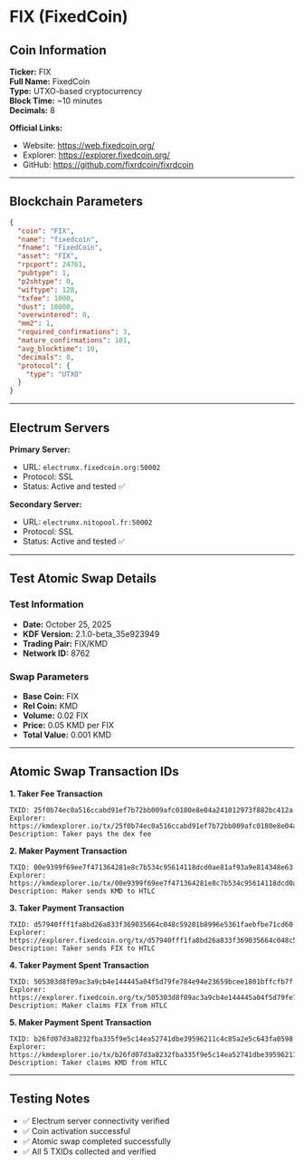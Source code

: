 # FIX (FixedCoin)

## Coin Information

**Ticker:** FIX  
**Full Name:** FixedCoin  
**Type:** UTXO-based cryptocurrency  
**Block Time:** ~10 minutes  
**Decimals:** 8

**Official Links:**
- Website: https://web.fixedcoin.org/
- Explorer: https://explorer.fixedcoin.org/
- GitHub: https://github.com/fixrdcoin/fixrdcoin

---

## Blockchain Parameters
```json
{
  "coin": "FIX",
  "name": "fixedcoin",
  "fname": "FixedCoin",
  "asset": "FIX",
  "rpcport": 24761,
  "pubtype": 1,
  "p2shtype": 0,
  "wiftype": 128,
  "txfee": 1000,
  "dust": 10000,
  "overwintered": 0,
  "mm2": 1,
  "required_confirmations": 3,
  "mature_confirmations": 101,
  "avg_blocktime": 10,
  "decimals": 8,
  "protocol": {
    "type": "UTXO"
  }
}
```

---

## Electrum Servers

**Primary Server:**
- URL: `electrumx.fixedcoin.org:50002`
- Protocol: SSL
- Status: Active and tested ✅

**Secondary Server:**
- URL: `electrumx.nitopool.fr:50002`
- Protocol: SSL
- Status: Active and tested ✅

---

## Test Atomic Swap Details

### Test Information
- **Date:** October 25, 2025
- **KDF Version:** 2.1.0-beta_35e923949
- **Trading Pair:** FIX/KMD
- **Network ID:** 8762

### Swap Parameters
- **Base Coin:** FIX
- **Rel Coin:** KMD
- **Volume:** 0.02 FIX
- **Price:** 0.05 KMD per FIX
- **Total Value:** 0.001 KMD

---

## Atomic Swap Transaction IDs

**1. Taker Fee Transaction**
```
TXID: 25f0b74ec0a516ccabd91ef7b72bb009afc0180e8e04a241012973f882bc412a
Explorer: https://kmdexplorer.io/tx/25f0b74ec0a516ccabd91ef7b72bb009afc0180e8e04a241012973f882bc412a
Description: Taker pays the dex fee
```

**2. Maker Payment Transaction**
```
TXID: 00e9399f69ee7f471364281e8c7b534c95614118dcd0ae81af93a9e814348e63
Explorer: https://kmdexplorer.io/tx/00e9399f69ee7f471364281e8c7b534c95614118dcd0ae81af93a9e814348e63
Description: Maker sends KMD to HTLC
```

**3. Taker Payment Transaction**
```
TXID: d57940fff1fa8bd26a833f369035664c048c59201b8996e5361faebfbe71cd60
Explorer: https://explorer.fixedcoin.org/tx/d57940fff1fa8bd26a833f369035664c048c59201b8996e5361faebfbe71cd60
Description: Taker sends FIX to HTLC
```

**4. Taker Payment Spent Transaction**
```
TXID: 505303d8f09ac3a9cb4e144445a04f5d79fe784e94e23659bcee1801bffcfb7f
Explorer: https://explorer.fixedcoin.org/tx/505303d8f09ac3a9cb4e144445a04f5d79fe784e94e23659bcee1801bffcfb7f
Description: Maker claims FIX from HTLC
```

**5. Maker Payment Spent Transaction**
```
TXID: b26fd07d3a8232fba335f9e5c14ea52741dbe39596211c4c85a2e5c643fa0598
Explorer: https://kmdexplorer.io/tx/b26fd07d3a8232fba335f9e5c14ea52741dbe39596211c4c85a2e5c643fa0598
Description: Taker claims KMD from HTLC
```

---

## Testing Notes

- ✅ Electrum server connectivity verified
- ✅ Coin activation successful
- ✅ Atomic swap completed successfully
- ✅ All 5 TXIDs collected and verified
